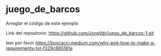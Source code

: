 # juego_de_barcos
Arreglar el código de este ejemplo

Link del repositorio: https://github.com/JoneVdr/juego_de_barcos-1.git

leer por favor
https://boscacci.medium.com/why-and-how-to-make-a-requirements-txt-f329c685181e

